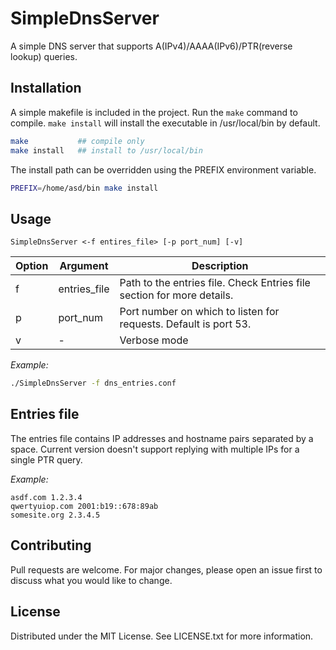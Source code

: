 # SimpleDnsServer

A simple DNS server that supports A(IPv4)/AAAA(IPv6)/PTR(reverse lookup) queries.

## Installation

A simple makefile is included in the project. Run the `make` command to compile. `make install` will install the executable in /usr/local/bin by default.

```bash
make           ## compile only
make install   ## install to /usr/local/bin
```
The install path can be overridden using the PREFIX environment variable.

```bash
PREFIX=/home/asd/bin make install
```

## Usage

```
SimpleDnsServer <-f entires_file> [-p port_num] [-v]
```

| Option | Argument     | Description                                                            |
|--------|--------------|------------------------------------------------------------------------|
| f      | entries_file | Path to the entries file. Check Entries file section for more details. |
| p      | port_num     | Port number on which to listen for requests. Default is port 53.       |
| v      | -            | Verbose mode                                                           |

_Example:_
```bash
./SimpleDnsServer -f dns_entries.conf
```


## Entries file
The entries file contains IP addresses and hostname pairs separated by a space. Current version doesn't support replying with multiple IPs for a single PTR query.

_Example:_
```
asdf.com 1.2.3.4
qwertyuiop.com 2001:b19::678:89ab
somesite.org 2.3.4.5
```

## Contributing
Pull requests are welcome. For major changes, please open an issue first to discuss what you would like to change.

## License
Distributed under the MIT License. See LICENSE.txt for more information.

